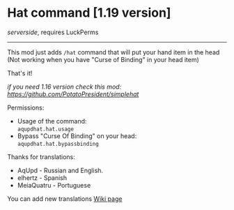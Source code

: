 # Hat command [1.19 version]
_serverside_, requires LuckPerms
____
This mod just adds `/hat` command that will put your hand item in the head (Not working when you have "Curse of Binding" in your head item)

That's it!

_if you need 1.16 version check this mod: https://github.com/PotatoPresident/simplehat_

Permissions:
* Usage of the command: </br>
`aqupdhat.hat.usage`
* Bypass "Curse Of Binding" on your head: </br>
`aqupdhat.hat.bypassbinding`

Thanks for translations:
* AqUpd - Russian and English.
* elhertz - Spanish
* MeiaQuatru - Portuguese

You can add new translations [Wiki page](https://github.com/AquUpd/hat-command/wiki/Translations)
